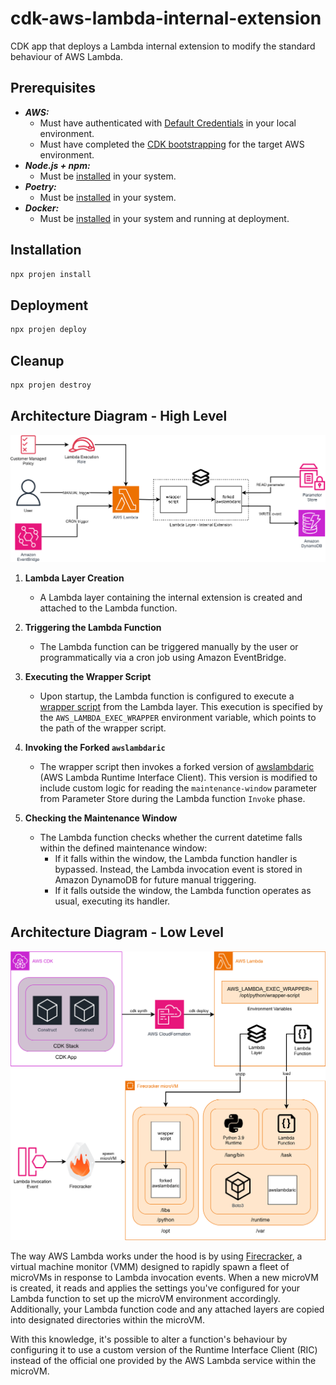 # cdk-aws-lambda-internal-extension

CDK app that deploys a Lambda internal extension to modify the standard behaviour of AWS Lambda.

## Prerequisites

- **_AWS:_**
  - Must have authenticated with [Default Credentials](https://docs.aws.amazon.com/cdk/v2/guide/cli.html#cli_auth) in your local environment.
  - Must have completed the [CDK bootstrapping](https://docs.aws.amazon.com/cdk/v2/guide/bootstrapping.html) for the target AWS environment.
- **_Node.js + npm:_**
  - Must be [installed](https://docs.npmjs.com/downloading-and-installing-node-js-and-npm) in your system.
- **_Poetry:_**
  - Must be [installed](https://python-poetry.org/docs/#installation) in your system.
- **_Docker:_**
  - Must be [installed](https://docs.docker.com/get-docker/) in your system and running at deployment.

## Installation

```sh
npx projen install
```

## Deployment

```sh
npx projen deploy
```

## Cleanup

```sh
npx projen destroy
```

## Architecture Diagram - High Level

![Architecture Diagram - High Level](./cdk_aws_lambda_internal_extension/assets/arch-hld.svg)

1. **Lambda Layer Creation**
   - A Lambda layer containing the internal extension is created and attached to the Lambda function.

2. **Triggering the Lambda Function**
   - The Lambda function can be triggered manually by the user or programmatically via a cron job using Amazon EventBridge.

3. **Executing the Wrapper Script**
   - Upon startup, the Lambda function is configured to execute a [wrapper script](https://docs.aws.amazon.com/lambda/latest/dg/runtimes-modify.html#runtime-wrapper) from the Lambda layer. This execution is specified by the `AWS_LAMBDA_EXEC_WRAPPER` environment variable, which points to the path of the wrapper script.

4. **Invoking the Forked `awslambdaric`**
   - The wrapper script then invokes a forked version of [awslambdaric](https://github.com/aws/aws-lambda-python-runtime-interface-client) (AWS Lambda Runtime Interface Client). This version is modified to include custom logic for reading the `maintenance-window` parameter from Parameter Store during the Lambda function `Invoke` phase.

5. **Checking the Maintenance Window**
   - The Lambda function checks whether the current datetime falls within the defined maintenance window:
     - If it falls within the window, the Lambda function handler is bypassed. Instead, the Lambda invocation event is stored in Amazon DynamoDB for future manual triggering.
     - If it falls outside the window, the Lambda function operates as usual, executing its handler.

## Architecture Diagram - Low Level

![Architecture Diagram - Low Level](./cdk_aws_lambda_internal_extension/assets/arch-lld.svg)

The way AWS Lambda works under the hood is by using [Firecracker](https://github.com/firecracker-microvm/firecracker), a virtual machine monitor (VMM) designed to rapidly spawn a fleet of microVMs in response to Lambda invocation events. When a new microVM is created, it reads and applies the settings you've configured for your Lambda function to set up the microVM environment accordingly. Additionally, your Lambda function code and any attached layers are copied into designated directories within the microVM.

With this knowledge, it's possible to alter a function's behaviour by configuring it to use a custom version of the Runtime Interface Client (RIC) instead of the official one provided by the AWS Lambda service within the microVM.
